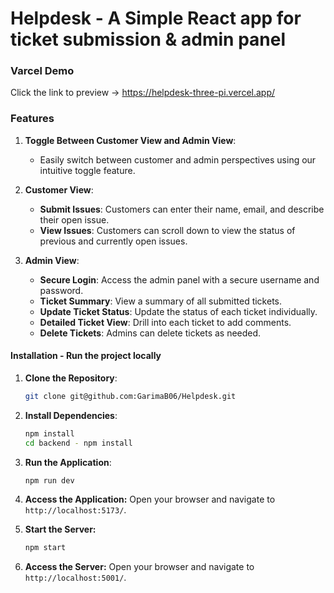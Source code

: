 # Helpdesk - A Simple React app for ticket submission &amp; admin panel

### Varcel Demo

Click the link to preview -> https://helpdesk-three-pi.vercel.app/

### Features

1. **Toggle Between Customer View and Admin View**:

   - Easily switch between customer and admin perspectives using our intuitive toggle feature.

2. **Customer View**:

   - **Submit Issues**: Customers can enter their name, email, and describe their open issue.
   - **View Issues**: Customers can scroll down to view the status of previous and currently open issues.

3. **Admin View**:
   - **Secure Login**: Access the admin panel with a secure username and password.
   - **Ticket Summary**: View a summary of all submitted tickets.
   - **Update Ticket Status**: Update the status of each ticket individually.
   - **Detailed Ticket View**: Drill into each ticket to add comments.
   - **Delete Tickets**: Admins can delete tickets as needed.

#### Installation - Run the project locally

1. **Clone the Repository**:
   ```sh
   git clone git@github.com:GarimaB06/Helpdesk.git
   ```
2. **Install Dependencies**:
   ```sh
   npm install
   cd backend - npm install
   ```
3. **Run the Application**:
   ```sh
   npm run dev
   ```
4. **Access the Application:**
   Open your browser and navigate to `http://localhost:5173/`.

5. **Start the Server:**
   ```sh
   npm start
   ```
6. **Access the Server:**
   Open your browser and navigate to `http://localhost:5001/`.
